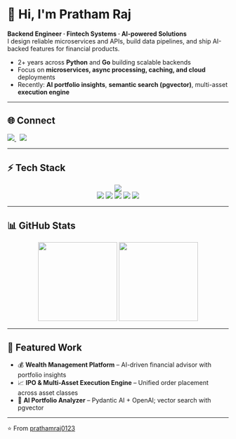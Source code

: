 
# 👋 Hi, I'm Pratham Raj

**Backend Engineer · Fintech Systems · AI-powered Solutions**  
I design reliable microservices and APIs, build data pipelines, and ship AI-backed features for financial products.

- 2+ years across **Python** and **Go** building scalable backends  
- Focus on **microservices, async processing, caching, and cloud** deployments  
- Recently: **AI portfolio insights**, **semantic search (pgvector)**, multi-asset **execution engine**  

---

## 🌐 Connect
<a href="https://www.linkedin.com/in/prathamraj">
  <img src="https://img.shields.io/badge/LinkedIn-0A66C2?logo=linkedin&logoColor=white" />
</a>
&nbsp;
<a href="mailto:prathamraj0123@gmail.com">
  <img src="https://img.shields.io/badge/Email-prathamraj0123%40gmail.com-1f6feb?logo=gmail&logoColor=white" />
</a>

---

## ⚡ Tech Stack

<p align="center">
  <img src="https://skillicons.dev/icons?i=python,go,django,fastapi,flask,postgres,mysql,redis,docker,aws,linux,nginx,sqlite,git,github,postman,pandas&perline=8" />
  <br/>
  <img src="https://img.shields.io/badge/OpenAI-412991?logo=openai&logoColor=white" />
  <img src="https://img.shields.io/badge/Pydantic-A02C2C?logo=pydantic&logoColor=white" />
  <img src="https://img.shields.io/badge/pgvector-316192?logo=postgresql&logoColor=white" />
  <img src="https://img.shields.io/badge/Celery-37814A?logo=celery&logoColor=white" />
  <img src="https://img.shields.io/badge/AWS%20Boto3-232F3E?logo=amazon-aws&logoColor=white" />
</p>

---

## 📊 GitHub Stats

<p align="center">
  <img src="https://github-readme-stats.vercel.app/api?username=prathamraj0123&show_icons=true&include_all_commits=true&count_private=true&hide_border=true&rank_icon=github&custom_title=Pratham%20Raj%20·%20GitHub%20Stats" height="180px"/>
  <img src="https://github-readme-stats.vercel.app/api/top-langs/?username=prathamraj0123&layout=compact&langs_count=8&hide_border=true" height="180px"/>
</p>


---

## 🌟 Featured Work
- 💰 **Wealth Management Platform** – AI-driven financial advisor with portfolio insights  
- 📈 **IPO & Multi-Asset Execution Engine** – Unified order placement across asset classes  
- 🤖 **AI Portfolio Analyzer** – Pydantic AI + OpenAI; vector search with pgvector  

---

⭐️ From [prathamraj0123](https://github.com/prathamraj0123)
